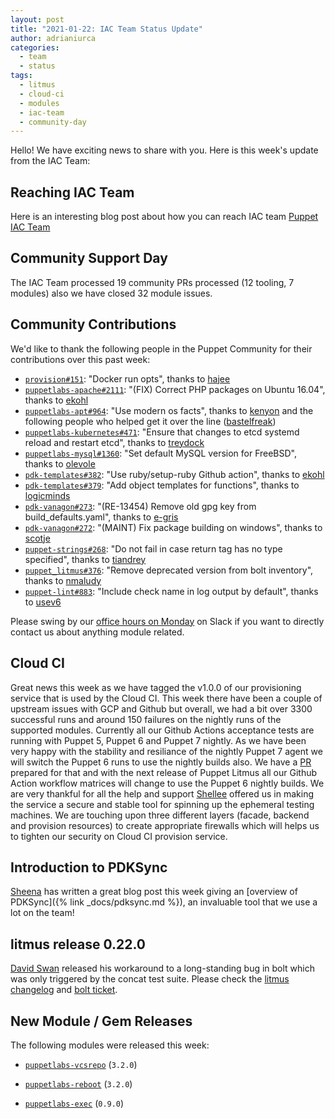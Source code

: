 ```yaml
---
layout: post
title: "2021-01-22: IAC Team Status Update"
author: adrianiurca
categories:
  - team
  - status
tags:
  - litmus
  - cloud-ci
  - modules
  - iac-team
  - community-day
---
```


Hello! We have exciting news to share with you.
Here is this week's update from the IAC Team:

## Reaching IAC Team

Here is an interesting blog post about how you can reach IAC team [Puppet IAC Team](https://puppetlabs.github.io/iac/team/2021/01/20/reaching-out.html)

## Community Support Day

The IAC Team processed 19 community PRs processed (12 tooling, 7 modules) also we have closed 32 module issues.

## Community Contributions

We'd like to thank the following people in the Puppet Community for their contributions over this past week:

- [`provision#151`][provision-pr-151]: "Docker run opts", thanks to [hajee][hajee]
- [`puppetlabs-apache#2111`][puppetlabs-apache-pr-2111]: "(FIX) Correct PHP packages on Ubuntu 16.04", thanks to [ekohl][ekohl]
- [`puppetlabs-apt#964`][puppetlabs-apt-pr-964]: "Use modern os facts", thanks to [kenyon][kenyon] and the following people who helped get it over the line ([bastelfreak][bastelfreak])
- [`puppetlabs-kubernetes#471`][puppetlabs-kubernetes-pr-471]: "Ensure that changes to etcd systemd reload and restart etcd", thanks to [treydock][treydock]
- [`puppetlabs-mysql#1360`][puppetlabs-mysql-pr-1360]: "Set default MySQL version for FreeBSD", thanks to [olevole][olevole]
- [`pdk-templates#382`][pdk-templates-pr-382]: "Use ruby/setup-ruby Github action", thanks to [ekohl][ekohl]
- [`pdk-templates#379`][pdk-templates-pr-379]: "Add object templates for functions", thanks to [logicminds][logicminds]
- [`pdk-vanagon#273`][pdk-vanagon-pr-273]: "(RE-13454) Remove old gpg key from build_defaults.yaml", thanks to [e-gris][e-gris]
- [`pdk-vanagon#272`][pdk-vanagon-pr-272]: "(MAINT) Fix package building on windows", thanks to [scotje][scotje]
- [`puppet-strings#268`][puppet-strings-pr-268]: "Do not fail in case return tag has no type specified", thanks to [tiandrey][tiandrey]
- [`puppet_litmus#376`][puppet_litmus-pr-376]: "Remove deprecated version from bolt inventory", thanks to [nmaludy][nmaludy]
- [`puppet-lint#883`][puppet-lint-pr-883]: "Include check name in log output by default", thanks to [usev6][usev6]

Please swing by our [office hours on Monday](https://puppet.com/community/office-hours/) on Slack if you want to directly contact us about anything module related.

## Cloud CI

Great news this week as we have tagged the v1.0.0 of our provisioning service that is used by the Cloud CI.
This week there have been a couple of upstream issues with GCP and Github but overall, we had a bit over 3300 successful runs and around 150 failures on the nightly runs of the supported modules.
Currently all our Github Actions acceptance tests are running with Puppet 5, Puppet 6 and Puppet 7 nightly. As we have been very happy with the stability and resiliance of the nightly Puppet 7 agent we will switch the Puppet 6 runs to use the nightly builds also. We have a [PR](https://github.com/puppetlabs/puppet_litmus/pull/373) prepared for that and with the next release of Puppet Litmus all our Github Action workflow matrices will change to use the Puppet 6 nightly builds.
We are very thankful for all the help and support [Shellee](https://github.com/pup-shellee) offered us in making the service a secure and stable tool for spinning up the ephemeral testing machines.
We are touching upon three different layers (facade, backend and provision resources) to create appropriate firewalls which will helps us to tighten our security on Cloud CI provision service.

## Introduction to PDKSync

[Sheena][sheena] has written a great blog post this week giving an [overview of PDKSync]({% link _docs/pdksync.md %}), an invaluable tool that we use a lot on the team!

## litmus release 0.22.0

[David Swan][davidswan] released his workaround to a long-standing bug in bolt which was only triggered by the concat test suite.
Please check the [litmus changelog](https://github.com/puppetlabs/puppet_litmus/blob/main/CHANGELOG.md) and [bolt ticket](https://tickets.puppetlabs.com/browse/BOLT-1535).

## New Module / Gem Releases

The following modules were released this week:

- [`puppetlabs-vcsrepo`][puppetlabs-vcsrepo] (`3.2.0`)
- [`puppetlabs-reboot`][puppetlabs-reboot] (`3.2.0`)
- [`puppetlabs-exec`][puppetlabs-exec] (`0.9.0`)

  [puppetlabs-vcsrepo]: https://github.com/puppetlabs/puppetlabs-vcsrepo
  [puppetlabs-reboot]: https://github.com/puppetlabs/puppetlabs-reboot
  [puppetlabs-exec]: https://github.com/puppetlabs/puppetlabs-exec
  [provision-pr-151]: https://github.com/puppetlabs/provision/pull/151
  [hajee]: https://github.com/hajee
  [puppetlabs-apache-pr-2111]: https://github.com/puppetlabs/puppetlabs-apache/pull/2111
  [ekohl]: https://github.com/ekohl
  [puppetlabs-apt-pr-964]: https://github.com/puppetlabs/puppetlabs-apt/pull/964
  [kenyon]: https://github.com/kenyon
  [bastelfreak]: https://github.com/bastelfreak
  [puppetlabs-kubernetes-pr-471]: https://github.com/puppetlabs/puppetlabs-kubernetes/pull/471
  [treydock]: https://github.com/treydock
  [puppetlabs-mysql-pr-1360]: https://github.com/puppetlabs/puppetlabs-mysql/pull/1360
  [olevole]: https://github.com/olevole
  [pdk-templates-pr-382]: https://github.com/puppetlabs/pdk-templates/pull/382
  [pdk-templates-pr-379]: https://github.com/puppetlabs/pdk-templates/pull/379
  [logicminds]: https://github.com/logicminds
  [pdk-vanagon-pr-273]: https://github.com/puppetlabs/pdk-vanagon/pull/273
  [e-gris]: https://github.com/e-gris
  [pdk-vanagon-pr-272]: https://github.com/puppetlabs/pdk-vanagon/pull/272
  [scotje]: https://github.com/scotje
  [puppet-strings-pr-268]: https://github.com/puppetlabs/puppet-strings/pull/268
  [tiandrey]: https://github.com/tiandrey
  [puppet_litmus-pr-376]: https://github.com/puppetlabs/puppet_litmus/pull/376
  [nmaludy]: https://github.com/nmaludy
  [puppet-lint-pr-883]: https://github.com/rodjek/puppet-lint/pull/883
  [usev6]: https://github.com/usev6
  [adrian]: https://github.com/adrianiurca
  [ben]: https://github.com/binford2k
  [ciaran]: https://github.com/sanfrancrisko
  [daiana]: https://github.com/daianamezdrea
  [danny]: https://github.com/carabasdaniel
  [davidschmitt]: https://github.com/DavidS
  [davidswan]: https://github.com/david22swan
  [disha]: https://github.com/Disha-maker
  [lore]: https://github.com/lionce
  [michael]: https://github.com/michaeltlombardi
  [paula]: https://github.com/pmcmaw
  [sheena]: https://github.com/sheenaajay
  [supported modules]: https://puppetlabs.github.io/iac/modules/
  [tp]: https://github.com/tphoney
  [tools]: https://puppetlabs.github.io/iac/tools/
